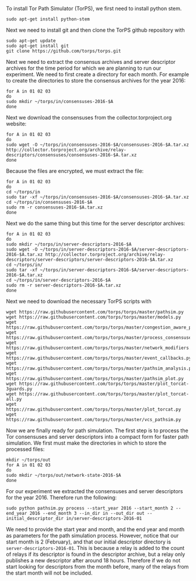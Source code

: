 To install Tor Path Simulator (TorPS), we first need to install python stem.

```
sudo apt-get install python-stem
```

Next we need to install git and then clone the TorPS github repository with

```
sudo apt-get update
sudo apt-get install git
git clone https://github.com/torps/torps.git
```

Next we need to extract the consensus archives and server descriptor archives for the time period for which we are planning to run our experiment. We need to first create a directory for each month. For example to create the directories to store the consensus archives for the year 2016:

```
for A in 01 02 03 
do
sudo mkdir ~/torps/in/consensuses-2016-$A
done
```

Next we download the consensuses from the collector.torproject.org website:

```
for A in 01 02 03 
do
sudo wget -O ~/torps/in/consensuses-2016-$A/consensuses-2016-$A.tar.xz http://collector.torproject.org/archive/relay-descriptors/consensuses/consensuses-2016-$A.tar.xz
done
```

Because the files are encrypted, we must extract the file:

```
for A in 01 02 03
do
cd ~/torps/in
sudo tar -xf ~/torps/in/consensuses-2016-$A/consensuses-2016-$A.tar.xz
cd ~/torps/in/consensuses-2016-$A
sudo rm -r consensuses-2016-$A.tar.xz
done
```

Next we do the same thing but this time for the server descriptor archives:

```
for A in 01 02 03 
do
sudo mkdir ~/torps/in/server-descriptors-2016-$A
sudo wget -O ~/torps/in/server-descriptors-2016-$A/server-descriptors-2016-$A.tar.xz http://collector.torproject.org/archive/relay-descriptors/server-descriptors/server-descriptors-2016-$A.tar.xz
cd ~/torps/in/
sudo tar -xf ~/torps/in/server-descriptors-2016-$A/server-descriptors-2016-$A.tar.xz
cd ~/torps/in/server-descriptors-2016-$A
sudo rm -r server-descriptors-2016-$A.tar.xz
done
```

Next we need to download the necessary TorPS scripts with

```
wget https://raw.githubusercontent.com/torps/torps/master/pathsim.py
wget https://raw.githubusercontent.com/torps/torps/master/models.py
wget https://raw.githubusercontent.com/torps/torps/master/congestion_aware_pathsim.py
wget https://raw.githubusercontent.com/torps/torps/master/process_consensuses.py
wget https://raw.githubusercontent.com/torps/torps/master/network_modifiers.py
wget https://raw.githubusercontent.com/torps/torps/master/event_callbacks.py
wget https://raw.githubusercontent.com/torps/torps/master/pathsim_analysis.py
wget https://raw.githubusercontent.com/torps/torps/master/pathsim_plot.py
wget https://raw.githubusercontent.com/torps/torps/master/plot_torcat-3guards.py
wget https://raw.githubusercontent.com/torps/torps/master/plot_torcat-all.py
wget https://raw.githubusercontent.com/torps/torps/master/plot_torcat.py
wget https://raw.githubusercontent.com/torps/torps/master/vcs_pathsim.py

```

Now we are finally ready for path simulation. The first step is to process the Tor consensuses and server descriptors into a compact form for faster path simulation. We first must make the directories in which to store the processed files:

```
mkdir ~/torps/out
for A in 01 02 03 
do
sudo mkdir ~/torps/out/network-state-2016-$A
done
```

For our experiment we extracted the consensuses and server descriptors for the year 2016. Therefore run the following:

```
sudo python pathsim.py process --start_year 2016 --start_month 2 --end_year 2016 --end_month 3 --in_dir in --out_dir out --initial_descriptor_dir in/server-descriptors-2016-01
```

We need to provide the start year and month, and the end year and month as parameters for the path simulation process. However, notice that our start month is 2 (February), and that our initial descriptor directory is ```server-descriptors-2016-01```. This is because a relay is added to the count of relays if its descriptor is found in the descriptor archive, but a relay only publishes a new descriptor after around 18 hours. Therefore if we do not start looking for descriptors from the month before, many of the relays from the start month will not be included.
